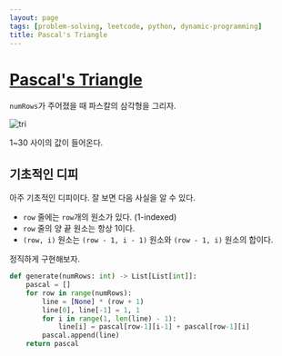 ```yaml
---
layout: page
tags: [problem-solving, leetcode, python, dynamic-programming]
title: Pascal's Triangle
---
```


# [Pascal's Triangle](https://leetcode.com/problems/pascals-triangle/)

 `numRows`가 주어졌을 때 파스칼의 삼각형을 그리자.

![tri](https://upload.wikimedia.org/wikipedia/commons/0/0d/PascalTriangleAnimated2.gif)

 1~30 사이의 값이 들어온다.

## 기초적인 디피

 아주 기초적인 디피이다. 잘 보면 다음 사실을 알 수 있다.
 - `row` 줄에는 `row`개의 원소가 있다. (1-indexed)
 - `row` 줄의 양 끝 원소는 항상 1이다.
 - `(row, i)` 원소는 `(row - 1, i - 1)` 원소와 `(row - 1, i)` 원소의
   합이다.

 정직하게 구현해보자.

```python
def generate(numRows: int) -> List[List[int]]:
    pascal = []
    for row in range(numRows):
        line = [None] * (row + 1)
        line[0], line[-1] = 1, 1
        for i in range(1, len(line) - 1):
            line[i] = pascal[row-1][i-1] + pascal[row-1][i]
        pascal.append(line)
    return pascal
```
